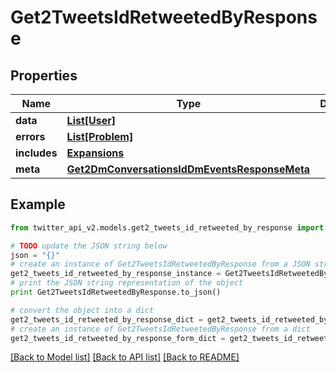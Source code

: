 # Get2TweetsIdRetweetedByResponse


## Properties
Name | Type | Description | Notes
------------ | ------------- | ------------- | -------------
**data** | [**List[User]**](User.md) |  | [optional] 
**errors** | [**List[Problem]**](Problem.md) |  | [optional] 
**includes** | [**Expansions**](Expansions.md) |  | [optional] 
**meta** | [**Get2DmConversationsIdDmEventsResponseMeta**](Get2DmConversationsIdDmEventsResponseMeta.md) |  | [optional] 

## Example

```python
from twitter_api_v2.models.get2_tweets_id_retweeted_by_response import Get2TweetsIdRetweetedByResponse

# TODO update the JSON string below
json = "{}"
# create an instance of Get2TweetsIdRetweetedByResponse from a JSON string
get2_tweets_id_retweeted_by_response_instance = Get2TweetsIdRetweetedByResponse.from_json(json)
# print the JSON string representation of the object
print Get2TweetsIdRetweetedByResponse.to_json()

# convert the object into a dict
get2_tweets_id_retweeted_by_response_dict = get2_tweets_id_retweeted_by_response_instance.to_dict()
# create an instance of Get2TweetsIdRetweetedByResponse from a dict
get2_tweets_id_retweeted_by_response_form_dict = get2_tweets_id_retweeted_by_response.from_dict(get2_tweets_id_retweeted_by_response_dict)
```
[[Back to Model list]](../README.md#documentation-for-models) [[Back to API list]](../README.md#documentation-for-api-endpoints) [[Back to README]](../README.md)


